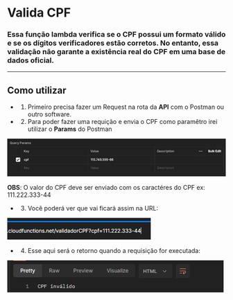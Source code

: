 # **Valida CPF**

### Essa função **lambda** verifica se o **CPF** possui um formato válido e se os dígitos verificadores estão corretos. No entanto, essa validação não garante a existência real do **CPF** em uma base de dados oficial.

---

## **Como utilizar**

- 1.  Primeiro precisa fazer um Request na rota da **API** com o Postman ou outro software.
- 2. Para poder fazer uma requição e envia o CPF como paramêtro irei utilizar o **Params** do Postman

![](img/params.jpg)

**OBS**: O valor do CPF deve ser enviado com os caractéres do CPF ex: 111.222.333-44

- 3. Você poderá ver que vai ficará assim na URL:

![](img/url.jpg)

- 4. Esse aqui será o retorno quando a requisição for executada:

![](img/retorno.jpg)
